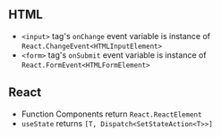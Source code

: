 ## HTML
- `<input>` tag's `onChange` event variable is instance of `React.ChangeEvent<HTMLInputElement>`
- `<form>` tag's `onSubmit` event variable is instance of `React.FormEvent<HTMLFormElement>`
## React
- Function Components return `React.ReactElement`
- `useState` returns `[T, Dispatch<SetStateAction<T>>]`
